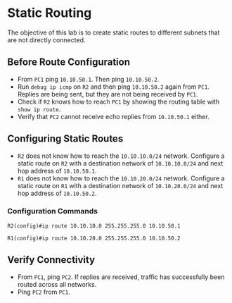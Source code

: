 # Static Routing

The objective of this lab is to create static routes to different subnets that
are not directly connected.

## Before Route Configuration

- From `PC1` ping `10.10.50.1`. Then ping `10.10.50.2`.
- Run `debug ip icmp` on `R2` and then ping `10.10.50.2` again from `PC1`.
  Replies are being sent, but they are not being received by `PC1`.
- Check if `R2` knows how to reach `PC1` by showing the routing table with
  `show ip route`.
- Verify that `PC2` cannot receive echo replies from `10.10.50.1` either.

## Configuring Static Routes

- `R2` does not know how to reach the `10.10.10.0/24` network. Configure a
  static route on `R2` with a destination network of `10.10.10.0/24` and next
  hop address of `10.10.50.1`.
- `R1` does not know how to reach the `10.10.20.0/24` network. Configure a
  static route on `R1` with a destination network of `10.10.20.0/24` and next
  hop address of `10.10.50.2`.

### Configuration Commands

```ios
R2(config)#ip route 10.10.10.0 255.255.255.0 10.10.50.1

R1(config)#ip route 10.10.20.0 255.255.255.0 10.10.50.2
```

## Verify Connectivity

- From `PC1`, ping `PC2`. If replies are received, traffic has successfully
  been routed across all networks.
- Ping `PC2` from `PC1`.
